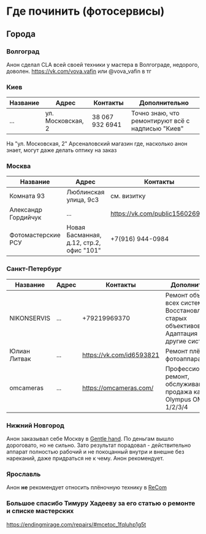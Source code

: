 # Где починить (фотосервисы)

## Города

### Волгоград

Анон сделал CLA всей своей техники у мастера в Волгограде, недорого, доволен. https://vk.com/vova.vafin или @vova_vafin в тг

### Киев

Название | Адрес             | Контакты        | Дополнительно
-------- | ----------------- | --------------- | -------------
...      | ул. Московская, 2 | 38 067 932 6941 | Точно знаю, что ремонтируют всё с надписью "Киев"

На "ул. Московская, 2" Арсеналовский магазин где, насколько анон знает, могут даже делать оптику на заказ

### Москва

Название            | Адрес                                    | Контакты                       | Дополнительно
------------------- | ---------------------------------------- | ------------------------------ | -------------
Комната 93          | Люблинская улица, 9с3                    | см. визитку                    | [Визитка](16038135573590.jpg)
Александр Гордийчук | ...                                      | https://vk.com/public156026954 | Ремонт и CLA премиум компактов
Фотомастерские РСУ  | Новая Басманная, д.12, стр.2, офис "101" | +7(916) 944-0984               | Перед обращением к ним ознакомтесь с инфой на сайте http://kamepa.ru/remont.htm

### Санкт-Петербург

Название    | Адрес         | Контакты      | Дополнительно
----------- | ------------- | ------------- | -------------
NIKONSERVIS | ...           | +79219969370  | Ремонт объективов всех систем. Восстановление старых объективов. Адаптация на другие системы
Юлиан Литвак | ...          | https://vk.com/id6593821 | Ремонт плёночных фотоаппаратов
omcameras | ...             | https://omcameras.com/  | Профессиональный ремонт, обслуживание, продажа камер Olympus OM-1/2/3/4

### Нижний Новгород

Анон заказывал себе Москву в [Gentle hand](https://vk.com/gentle_hand). По деньгам вышло дороговато, но не сильно. Зато результат порадовал - действительно аппарат полностью рабочий и не покоцанный внутри и внешне без нареканий, даже придраться не к чему. Анон рекомендует.

### Ярославль

Анон **не** рекомендует относить плёночную технику в [ReCom](http://recom.su/)


### Большое спасибо Тимуру Хадееву за его статью о ремонте и списке мастерских 
https://endingmirage.com/repairs/#mcetoc_1fqluhp1g5t
